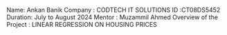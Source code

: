 Name: Ankan Banik
Company : CODTECH IT SOLUTIONS
ID :CT08DS5452
Duration: July to August 2024
Mentor : Muzammil Ahmed
Overview of the Project :
LINEAR REGRESSION ON HOUSING PRICES


